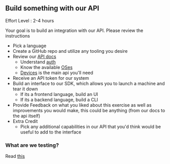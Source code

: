 ## Build something with our API

Effort Level : 2-4 hours

Your goal is to build an integration with our API.  Please review the instructions

* Pick a language
* Create a GitHub repo and utilize any tooling you desire
* Review our [API docs](https://www.packet.com/developers/api/)
  * Understand [auth](https://www.packet.com/developers/api/#authentication)
  * Know the available [OSes](https://www.packet.com/developers/api/#operatingsystems)
  * [Devices](https://www.packet.com/developers/api/#devices) is the main api you'll need
* Receive an API token for our system
* Build an interface to our SDK, which allows you to launch a machine and tear it down
  * If its a frontend language, build an UI
  * If its a backend language, build a CLI
* Provide Feedback on what you liked about this exercise as well as improvements you would make, this could be anything (from our docs to the api itself)
* Extra Credit
  * Pick any additional capabilities in our API that you'd think would be useful to add to the interface

### What are we testing?

Read [this](https://github.com/packethost/about-us/blob/master/coding_fun.md#what-are-we-testing)
